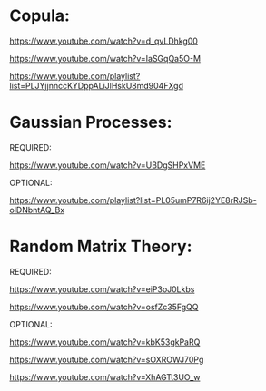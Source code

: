# Copula:

https://www.youtube.com/watch?v=d_qvLDhkg00

https://www.youtube.com/watch?v=IaSGqQa5O-M

https://www.youtube.com/playlist?list=PLJYjjnnccKYDppALiJlHskU8md904FXgd

# Gaussian Processes:

REQUIRED:

https://www.youtube.com/watch?v=UBDgSHPxVME

OPTIONAL:

https://www.youtube.com/playlist?list=PL05umP7R6ij2YE8rRJSb-olDNbntAQ_Bx

# Random Matrix Theory:

REQUIRED:

https://www.youtube.com/watch?v=eiP3oJ0Lkbs

https://www.youtube.com/watch?v=osfZc35FgQQ

OPTIONAL:

https://www.youtube.com/watch?v=kbK53gkPaRQ

https://www.youtube.com/watch?v=sOXROWJ70Pg

https://www.youtube.com/watch?v=XhAGTt3UO_w

